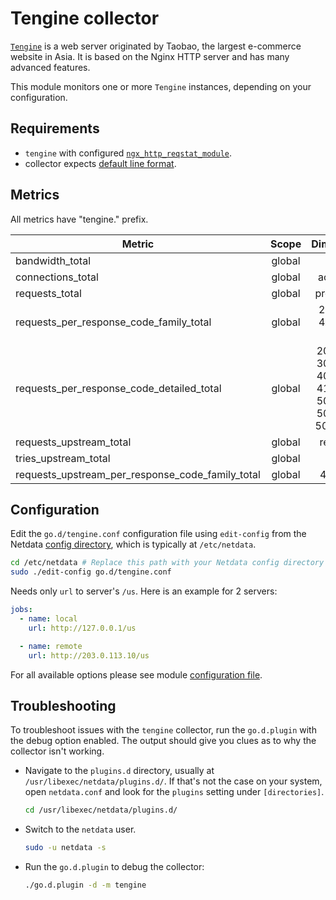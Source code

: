 <!--
title: "Tengine monitoring with Netdata"
description: "Monitor the health and performance of Tengine web servers with zero configuration, per-second metric granularity, and interactive visualizations."
custom_edit_url: "https://github.com/netdata/go.d.plugin/edit/master/modules/tengine/README.md"
sidebar_label: "Tengine"
learn_status: "Published"
learn_topic_type: "References"
learn_rel_path: "Integrations/Monitor/Webapps"
-->

# Tengine collector

[`Tengine`](https://tengine.taobao.org/) is a web server originated by Taobao, the largest e-commerce website in Asia.
It is based on the Nginx HTTP server and has many advanced features.

This module monitors one or more `Tengine` instances, depending on your configuration.

## Requirements

- `tengine` with configured [`ngx_http_reqstat_module`](http://tengine.taobao.org/document/http_reqstat.html).
- collector expects [default line format](http://tengine.taobao.org/document/http_reqstat.html).

## Metrics

All metrics have "tengine." prefix.

| Metric                                           | Scope  |                               Dimensions                               |     Units     |
|--------------------------------------------------|:------:|:----------------------------------------------------------------------:|:-------------:|
| bandwidth_total                                  | global |                                in, out                                 |      B/s      |
| connections_total                                | global |                                accepted                                | connections/s |
| requests_total                                   | global |                               processed                                |  requests/s   |
| requests_per_response_code_family_total          | global |                       2xx, 3xx, 4xx, 5xx, other                        |  requests/s   |
| requests_per_response_code_detailed_total        | global | 200, 206, 302, 304, 403, 404, 419, 499, 500, 502, 503, 504, 508, other |  requests/s   |
| requests_upstream_total                          | global |                                requests                                |  requests/s   |
| tries_upstream_total                             | global |                                 calls                                  |    calls/s    |
| requests_upstream_per_response_code_family_total | global |                                4xx, 5xx                                |  requests/s   |

## Configuration

Edit the `go.d/tengine.conf` configuration file using `edit-config` from the
Netdata [config directory](https://github.com/netdata/netdata/blob/master/docs/configure/nodes.md), which is typically at `/etc/netdata`.

```bash
cd /etc/netdata # Replace this path with your Netdata config directory
sudo ./edit-config go.d/tengine.conf
```

Needs only `url` to server's `/us`. Here is an example for 2 servers:

```yaml
jobs:
  - name: local
    url: http://127.0.0.1/us

  - name: remote
    url: http://203.0.113.10/us
```

For all available options please see
module [configuration file](https://github.com/netdata/go.d.plugin/blob/master/config/go.d/tengine.conf).

## Troubleshooting

To troubleshoot issues with the `tengine` collector, run the `go.d.plugin` with the debug option enabled. The output
should give you clues as to why the collector isn't working.

- Navigate to the `plugins.d` directory, usually at `/usr/libexec/netdata/plugins.d/`. If that's not the case on
  your system, open `netdata.conf` and look for the `plugins` setting under `[directories]`.

  ```bash
  cd /usr/libexec/netdata/plugins.d/
  ```

- Switch to the `netdata` user.

  ```bash
  sudo -u netdata -s
  ```

- Run the `go.d.plugin` to debug the collector:

  ```bash
  ./go.d.plugin -d -m tengine
  ```
